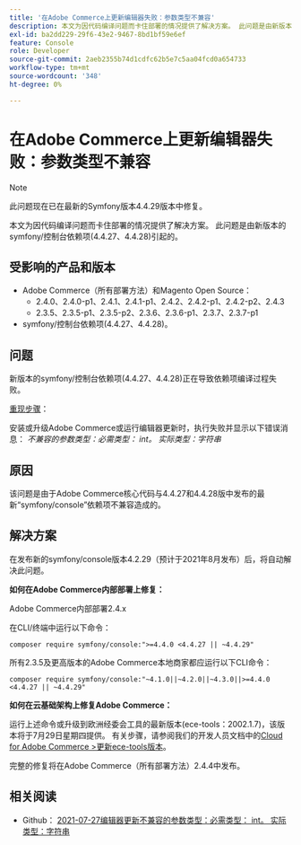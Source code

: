 ```yaml
---
title: '在Adobe Commerce上更新编辑器失败：参数类型不兼容'
description: 本文为因代码编译问题而卡住部署的情况提供了解决方案。 此问题是由新版本的symfony/控制台依赖项(4.4.27、4.4.28)引起的。
exl-id: ba2dd229-29f6-43e2-9467-8bd1bf59e6ef
feature: Console
role: Developer
source-git-commit: 2aeb2355b74d1cdfc62b5e7c5aa04fcd0a654733
workflow-type: tm+mt
source-wordcount: '348'
ht-degree: 0%

---
```


# 在Adobe Commerce上更新编辑器失败：参数类型不兼容

>[!NOTE]
>
>此问题现在已在最新的Symfony版本4.4.29版本中修复。

本文为因代码编译问题而卡住部署的情况提供了解决方案。 此问题是由新版本的symfony/控制台依赖项(4.4.27、4.4.28)引起的。

## 受影响的产品和版本

* Adobe Commerce（所有部署方法）和Magento Open Source：
   * 2.4.0、2.4.0-p1、2.4.1、2.4.1-p1、2.4.2、2.4.2-p1、2.4.2-p2、2.4.3
   * 2.3.5、2.3.5-p1、2.3.5-p2、2.3.6、2.3.6-p1、2.3.7、2.3.7-p1
* symfony/控制台依赖项(4.4.27、4.4.28)。

## 问题

新版本的symfony/控制台依赖项(4.4.27、4.4.28)正在导致依赖项编译过程失败。

<u>重现步骤</u>：

安装或升级Adobe Commerce或运行编辑器更新时，执行失败并显示以下错误消息：
*不兼容的参数类型：必需类型： int。 实际类型：字符串*

## 原因

该问题是由于Adobe Commerce核心代码与4.4.27和4.4.28版中发布的最新“symfony/console”依赖项不兼容造成的。

## 解决方案

在发布新的symfony/console版本4.2.29（预计于2021年8月发布）后，将自动解决此问题。

**如何在Adobe Commerce内部部署上修复：**

Adobe Commerce内部部署2.4.x

在CLI/终端中运行以下命令：

``composer require symfony/console:">=4.4.0 <4.4.27 || ~4.4.29"``

所有2.3.5及更高版本的Adobe Commerce本地商家都应运行以下CLI命令：

``composer require symfony/console:"~4.1.0||~4.2.0||~4.3.0||>=4.4.0 <4.4.27 || ~4.4.29"``

**如何在云基础架构上修复Adobe Commerce：**

运行上述命令或升级到欧洲经委会工具的最新版本(ece-tools：2002.1.7)，该版本将于7月29日星期四提供。 有关步骤，请参阅我们的开发人员文档中的[Cloud for Adobe Commerce >更新ece-tools版本](https://experienceleague.adobe.com/zh-hans/docs/commerce-cloud-service/user-guide/dev-tools/ece-tools/update-package)。

完整的修复将在Adobe Commerce（所有部署方法）2.4.4中发布。

## 相关阅读

* Github： [2021-07-27编辑器更新不兼容的参数类型：必需类型： int。 实际类型：字符串](https://github.com/magento/magento2/issues/33595)
